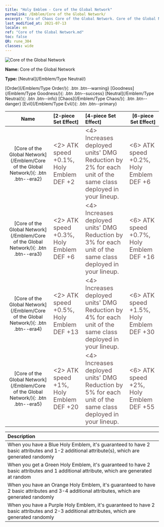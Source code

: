 ```yaml
---
title: "Holy Emblem - Core of the Global Network"
permalink: /Emblem/Core of the Global Network/
excerpt: "Era of Chaos Core of the Global Network. Core of the Global Network. Era of Chaos Holy Emblem Core of the Global Network. Era of Chaos Neutral Core of the Global Network"
last_modified_at: 2021-07-13
locale: en
ref: "Core of the Global Network.md"
toc: false
QR: rune_304
classes: wide
---
```


  ![Core of the Global Network](/images/r/rune_icon_304.png)

 **Name:** Core of the Global Network

 **Type:** [Neutral](/Emblem/Type Neutral/)

  [Order](/Emblem/Type Order/){: .btn .btn--warning}   [Goodness](/Emblem/Type Goodness/){: .btn .btn--success}   [Neutral](/Emblem/Type Neutral/){: .btn .btn--info}   [Chaos](/Emblem/Type Chaos/){: .btn .btn--danger}   [Evil](/Emblem/Type Evil/){: .btn .btn--primary} 

  |  Name    | [2-piece Set Effect] | [4-piece Set Effect] | [6-piece Set Effect]  | 
  |:-----------------------:|:-------------------|:-----------------|----------------| 
  | [Core of the Global Network](/Emblem/Core of the Global Network/){: .btn .btn--era2} | <span style="color: #645252;font-size:20px">&lt;2&gt; ATK speed +0.1%, Holy Emblem DEF +2</span> | <span style="color: #645252;font-size:20px">&lt;4&gt; Increases deployed units' DMG Reduction by 2% for each unit of the same class deployed in your lineup.</span> | <span style="color: #645252;font-size:20px">&lt;6&gt; ATK speed +0.2%, Holy Emblem DEF +6</span> | 
  | [Core of the Global Network](/Emblem/Core of the Global Network/){: .btn .btn--era3} | <span style="color: #645252;font-size:20px">&lt;2&gt; ATK speed +0.3%, Holy Emblem DEF +6</span> | <span style="color: #645252;font-size:20px">&lt;4&gt; Increases deployed units' DMG Reduction by 3% for each unit of the same class deployed in your lineup.</span> | <span style="color: #645252;font-size:20px">&lt;6&gt; ATK speed +0.7%, Holy Emblem DEF +16</span> | 
  | [Core of the Global Network](/Emblem/Core of the Global Network/){: .btn .btn--era4} | <span style="color: #645252;font-size:20px">&lt;2&gt; ATK speed +0.5%, Holy Emblem DEF +13</span> | <span style="color: #645252;font-size:20px">&lt;4&gt; Increases deployed units' DMG Reduction by 4% for each unit of the same class deployed in your lineup.</span> | <span style="color: #645252;font-size:20px">&lt;6&gt; ATK speed +1.5%, Holy Emblem DEF +30</span> | 
  | [Core of the Global Network](/Emblem/Core of the Global Network/){: .btn .btn--era5} | <span style="color: #645252;font-size:20px">&lt;2&gt; ATK speed +1%, Holy Emblem DEF +20</span> | <span style="color: #645252;font-size:20px">&lt;4&gt; Increases deployed units' DMG Reduction by 5% for each unit of the same class deployed in your lineup.</span> | <span style="color: #645252;font-size:20px">&lt;6&gt; ATK speed +2%, Holy Emblem DEF +55</span> | 

  |         Description            | 
  |:-------------------------------|
  | When you have a Blue Holy Emblem, it's guaranteed to have 2 basic attributes and 1-2 additional attribute(s), which are generated randomly |
  | When you get a Green Holy Emblem, it's guaranteed to have 2 basic attributes and 1 additional attribute, which are generated at random |
  | When you have an Orange Holy Emblem, it's guaranteed to have 2 basic attributes and 3-4 additional attributes, which are generated randomly |
  | When you have a Purple Holy Emblem, it's guaranteed to have 2 basic attributes and 2-3 additional attributes, which are generated randomly |
